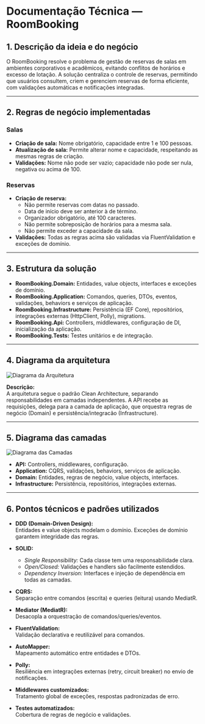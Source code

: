 # Documentação Técnica — RoomBooking

## 1. Descrição da ideia e do negócio

O RoomBooking resolve o problema de gestão de reservas de salas em ambientes corporativos e acadêmicos, evitando conflitos de horários e excesso de lotação. A solução centraliza o controle de reservas, permitindo que usuários consultem, criem e gerenciem reservas de forma eficiente, com validações automáticas e notificações integradas.

---

## 2. Regras de negócio implementadas

### Salas
- **Criação de sala:** Nome obrigatório, capacidade entre 1 e 100 pessoas.
- **Atualização de sala:** Permite alterar nome e capacidade, respeitando as mesmas regras de criação.
- **Validações:** Nome não pode ser vazio; capacidade não pode ser nula, negativa ou acima de 100.

### Reservas
- **Criação de reserva:** 
  - Não permite reservas com datas no passado.
  - Data de início deve ser anterior à de término.
  - Organizador obrigatório, até 100 caracteres.
  - Não permite sobreposição de horários para a mesma sala.
  - Não permite exceder a capacidade da sala.
- **Validações:** Todas as regras acima são validadas via FluentValidation e exceções de domínio.

---

## 3. Estrutura da solução

- **RoomBooking.Domain:** Entidades, value objects, interfaces e exceções de domínio.
- **RoomBooking.Application:** Comandos, queries, DTOs, eventos, validações, behaviors e serviços de aplicação.
- **RoomBooking.Infrastructure:** Persistência (EF Core), repositórios, integrações externas (HttpClient, Polly), migrations.
- **RoomBooking.Api:** Controllers, middlewares, configuração de DI, inicialização da aplicação.
- **RoomBooking.Tests:** Testes unitários e de integração.

---

## 4. Diagrama da arquitetura

![Diagrama da Arquitetura](../Diagrama-da-arquitetura.png)

**Descrição:**  
A arquitetura segue o padrão Clean Architecture, separando responsabilidades em camadas independentes. A API recebe as requisições, delega para a camada de aplicação, que orquestra regras de negócio (Domain) e persistência/integracão (Infrastructure).

---

## 5. Diagrama das camadas

![Diagrama das Camadas](../Diagrama-das-camadas.png)

- **API:** Controllers, middlewares, configuração.
- **Application:** CQRS, validações, behaviors, serviços de aplicação.
- **Domain:** Entidades, regras de negócio, value objects, interfaces.
- **Infrastructure:** Persistência, repositórios, integrações externas.

---

## 6. Pontos técnicos e padrões utilizados

- **DDD (Domain-Driven Design):**  
  Entidades e value objects modelam o domínio. Exceções de domínio garantem integridade das regras.

- **SOLID:**  
  - *Single Responsibility:* Cada classe tem uma responsabilidade clara.
  - *Open/Closed:* Validações e handlers são facilmente estendidos.
  - *Dependency Inversion:* Interfaces e injeção de dependência em todas as camadas.

- **CQRS:**  
  Separação entre comandos (escrita) e queries (leitura) usando MediatR.

- **Mediator (MediatR):**  
  Desacopla a orquestração de comandos/queries/eventos.

- **FluentValidation:**  
  Validação declarativa e reutilizável para comandos.

- **AutoMapper:**  
  Mapeamento automático entre entidades e DTOs.

- **Polly:**  
  Resiliência em integrações externas (retry, circuit breaker) no envio de notificações.

- **Middlewares customizados:**  
  Tratamento global de exceções, respostas padronizadas de erro.

- **Testes automatizados:**  
  Cobertura de regras de negócio e validações. 